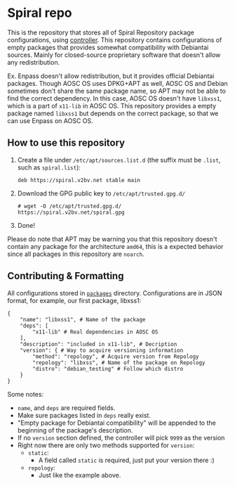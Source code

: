 Spiral repo
===========

This is the repository that stores all of Spiral Repository package configurations, using [controller](https://github.com/spiral-repo/controller).
This repository contains configurations of empty packages that provides somewhat compatibility with Debiantai sources.
Mainly for closed-source proprietary software that doesn't allow any redistribution.

Ex. Enpass doesn't allow redistribution, but it provides official Debiantai packages. Though AOSC OS uses DPKG+APT as well, AOSC OS and Debian sometimes don't share the same package name, so APT may not be able to find the correct dependency. In this case, AOSC OS doesn't have `libxss1`, which is a part of `x11-lib` in AOSC OS. This repository provides a empty package named `libxss1` but depends on the correct package, so that we can use Enpass on AOSC OS.

How to use this repository
--------------------------

1. Create a file under `/etc/apt/sources.list.d` (the suffix must be `.list`, such as `spiral.list`):
   ```
   deb https://spiral.v2bv.net stable main
   ```
2. Download the GPG public key to `/etc/apt/trusted.gpg.d/`
   ```
   # wget -O /etc/apt/trusted.gpg.d/ https://spiral.v2bv.net/spiral.gpg
   ```
3. Done!

Please do note that APT may be warning you that this repository doesn't contain any package for the architecture `amd64`, this is a expected behavior since all packages in this repository are `noarch`.

Contributing & Formatting
-------------------------

All configurations stored in [`packages`](packages) directory.
Configurations are in JSON format, for example, our first package, libxss1:

```
{
	"name": "libxss1", # Name of the package
	"deps": [
		"x11-lib" # Real dependencies in AOSC OS
	],
	"description": "included in x11-lib", # Decription
	"version": { # Way to acquire versioning information
		"method": "repology", # Acquire version from Repology
		"repology": "libxss", # Name of the package on Repology
		"distro": "debian_testing" # Follow which distro
	}
}
```

Some notes:
 - `name`, and `deps` are required fields.
 - Make sure packages listed in `deps` really exist.
 - "Empty package for Debiantai compatibility" will be appended to the beginning of the package's description.
 - If no `version` section defined, the controller will pick `9999` as the version
 - Right now there are only two methods supported for `version`:
   - `static`:
     - A field called `static` is required, just put your version there :)
   - `repology`:
     - Just like the example above.
